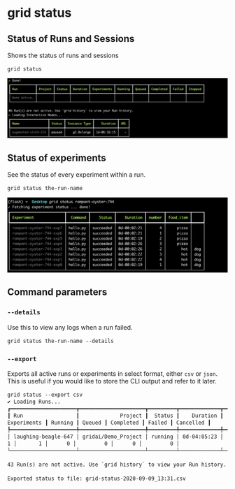 # grid status

## Status of Runs and Sessions

Shows the status of runs and sessions

```text
grid status
```

![](../../../.gitbook/assets/image%20%28123%29.png)

## Status of experiments

See the status of every experiment within a run.

```text
grid status the-run-name
```

![](../../../.gitbook/assets/image%20%281%29.png)

## Command parameters

### `--details`

Use this to view any logs when a run failed.

```text
grid status the-run-name --details
```

### `--export`

Exports all active runs or experiments in select format, either `csv` or `json`. This is useful if you would like to store the CLI output and refer to it later.

```text
grid status --export csv
✔ Loading Runs...
┏━━━━━━━━━━━━━━━━━━━━━┳━━━━━━━━━━━━━━━━━━━━━┳━━━━━━━━━┳━━━━━━━━━━━━━┳━━━━━━━━━━━━━┳━━━━━━━━━┳━━━━━━━━┳━━━━━━━━━━━┳━━━━━━━━┳━━━━━━━━━━━┓
┃ Run                 ┃             Project ┃  Status ┃    Duration ┃ Experiments ┃ Running ┃ Queued ┃ Completed ┃ Failed ┃ Cancelled ┃
┡━━━━━━━━━━━━━━━━━━━━━╇━━━━━━━━━━━━━━━━━━━━━╇━━━━━━━━━╇━━━━━━━━━━━━━╇━━━━━━━━━━━━━╇━━━━━━━━━╇━━━━━━━━╇━━━━━━━━━━━╇━━━━━━━━╇━━━━━━━━━━━┩
│ laughing-beagle-647 │ gridai/Demo_Project │ running │ 0d-04:05:23 │           1 │       1 │      0 │         0 │      0 │         0 │
└─────────────────────┴─────────────────────┴─────────┴─────────────┴─────────────┴─────────┴────────┴───────────┴────────┴───────────┘

43 Run(s) are not active. Use `grid history` to view your Run history.

Exported status to file: grid-status-2020-09-09_13:31.csv
```

